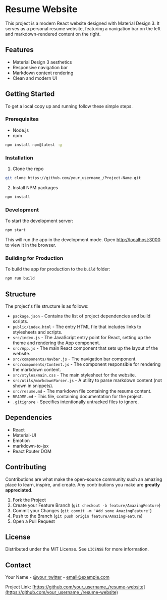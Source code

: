 # Resume Website

This project is a modern React website designed with Material Design 3. It serves as a personal resume website, featuring a navigation bar on the left and markdown-rendered content on the right.

## Features

- Material Design 3 aesthetics
- Responsive navigation bar
- Markdown content rendering
- Clean and modern UI

## Getting Started

To get a local copy up and running follow these simple steps.

### Prerequisites

- Node.js
- npm
```sh
npm install npm@latest -g
```

### Installation

1. Clone the repo
```sh
git clone https://github.com/your_username_/Project-Name.git
```
2. Install NPM packages
```sh
npm install
```

### Development

To start the development server:

```sh
npm start
```

This will run the app in the development mode. Open [http://localhost:3000](http://localhost:3000) to view it in the browser.

### Building for Production

To build the app for production to the `build` folder:

```sh
npm run build
```

## Structure

The project's file structure is as follows:

- `package.json` - Contains the list of project dependencies and build scripts.
- `public/index.html` - The entry HTML file that includes links to stylesheets and scripts.
- `src/index.js` - The JavaScript entry point for React, setting up the theme and rendering the App component.
- `src/App.js` - The main React component that sets up the layout of the website.
- `src/components/Navbar.js` - The navigation bar component.
- `src/components/Content.js` - The component responsible for rendering the markdown content.
- `src/styles/main.css` - The main stylesheet for the website.
- `src/utils/markdownParser.js` - A utility to parse markdown content (not shown in snippets).
- `src/resume.md` - The markdown file containing the resume content.
- `README.md` - This file, containing documentation for the project.
- `.gitignore` - Specifies intentionally untracked files to ignore.

## Dependencies

- React
- Material-UI
- Emotion
- markdown-to-jsx
- React Router DOM

## Contributing

Contributions are what make the open-source community such an amazing place to learn, inspire, and create. Any contributions you make are **greatly appreciated**.

1. Fork the Project
2. Create your Feature Branch (`git checkout -b feature/AmazingFeature`)
3. Commit your Changes (`git commit -m 'Add some AmazingFeature'`)
4. Push to the Branch (`git push origin feature/AmazingFeature`)
5. Open a Pull Request

## License

Distributed under the MIT License. See `LICENSE` for more information.

## Contact

Your Name - [@your_twitter](https://twitter.com/your_twitter) - email@example.com

Project Link: [https://github.com/your_username_/resume-website](https://github.com/your_username_/resume-website)


